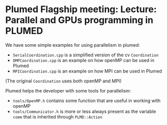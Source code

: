 # Plumed Flagship meeting: Lecture: Parallel and GPUs programming in PLUMED

We have some simple examples for using parallelism in plumed:

- `SerialCoordination.cpp` is a simplified version of the cv `Coordination`
- `OMPCoordination.cpp` is an example on how openMP can be used in Plumed
- `MPICoordination.cpp` is an example on how MPI can be used in Plumed

(The original `Coordination` uses both openMP and MPI)

Plumed helps the developer with some tools for parallelism:
- `tools/OpenMP.h` contains some function that are useful in working with openMP
- `tools/Communicator.h` is more or less always present as the variable `comm` that is inherited through `PLMD::Action`
